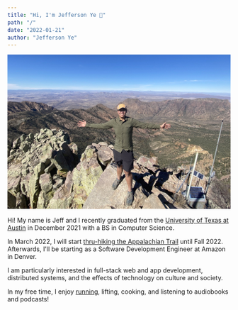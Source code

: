 ```yaml
---
title: "Hi, I'm Jefferson Ye 🤘"
path: "/"
date: "2022-01-21"
author: "Jefferson Ye"
---
```


![Jefferson Ye](../images/about/BigBend2022.jpg)

Hi! My name is Jeff and I recently graduated from the [University of Texas at Austin](https://www.cs.utexas.edu/) in December 2021 with a BS in Computer Science.

In March 2022, I will start [thru-hiking the Appalachian Trail](/appalachian_trail) until Fall 2022. Afterwards, I'll be starting as a Software Development Engineer at Amazon in Denver.

I am particularly interested in full-stack web and app development, distributed systems, and the effects of technology on culture and society.

In my free time, I enjoy [running](https://www.strava.com/athletes/46494495), lifting, cooking, and listening to audiobooks and podcasts!

